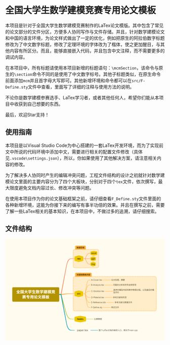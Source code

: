 # 全国大学生数学建模竞赛专用论文模板

本项目是针对于全国大学生数学建模竞赛制作的LaTex论文模版。其中包含了常见的论文部分的文件分区，方便多人协同写作与文件存储。并且，针对数学建模论文和中国的语言环境，为论文样式做出了一定的优化，例如把原生的阿拉伯数字标题修改为了中文数字标题，修改了定理环境的字体改为了楷体，使之更加醒目，与其他内容有所区分。而且，能够直接嵌入代码，并且包含中文注释，而不需要更多的调试内容。

在本项目中，所有标题请使用本项目新增的标题语句：`\mcmSection`，该命令与原生的`\section`命令不同的是使用了中文数字标号。其他子标题类似，在原生命令前面添加`mcm`并且首字母大写即可。其他新增环境和命令都可以在`src/F-Define.sty`文件中查看，里面写了详细的注释与使用方法的说明。

不论你是数学建模参赛选手、LaTex学习者，或者其他任何人，希望你们能从本项目中收获到自己想要的东西。

最后，欢迎Star支持！

## 使用指南

本项目是以Visual Studio Code为中心搭建的一套LaTex开发环境，而为了实现前文中所说的代码环境中添加中文，需要进行相关的配置文件修改（具体见`.vscode\settings.json`），所以，你如果使用了其他解决方案，请注意相关内容的修改。

为了解决多人协同时产生的编辑冲突问题，工程文件结构的设计之初就针对数学建模论文里面的主要内容分为了四个大板块，分别对于四个`tex`文件，依次撰写，最大限度避免文档内容过长、修改冲突等问题。

在使用本项目作为你的论文基础框架之前，请仔细查看`F_Define.sty`文件里面的各种新增环境，这能为你接下来的编写有事半功倍的效果。并且在撰写之前，需要了解一些LaTex相关的基本知识，在本项目中，不做过多的追溯，请仔细搜索。

## 文件结构

![文件结构](res/全国大学生数学建模竞赛专用论文模板.png)